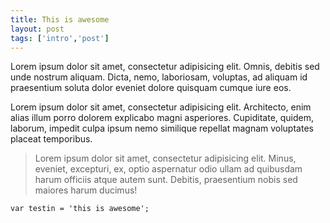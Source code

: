 ```yaml
---
title: This is awesome
layout: post
tags: ['intro','post']
---
```


Lorem ipsum dolor sit amet, consectetur adipisicing elit. Omnis, debitis sed unde nostrum aliquam. Dicta, nemo, laboriosam, voluptas, ad aliquam id 
praesentium soluta dolor eveniet dolore quisquam cumque iure eos.

Lorem ipsum dolor sit amet, consectetur adipisicing elit. Architecto, enim alias illum porro dolorem explicabo magni asperiores. Cupiditate, quidem, laborum, impedit culpa ipsum nemo similique repellat magnam voluptates placeat temporibus.

> Lorem ipsum dolor sit amet, consectetur adipisicing elit. Minus, eveniet, excepturi, ex, optio aspernatur odio ullam ad quibusdam harum officiis atque autem sunt. Debitis, praesentium nobis sed maiores harum ducimus!

    var testin = 'this is awesome';